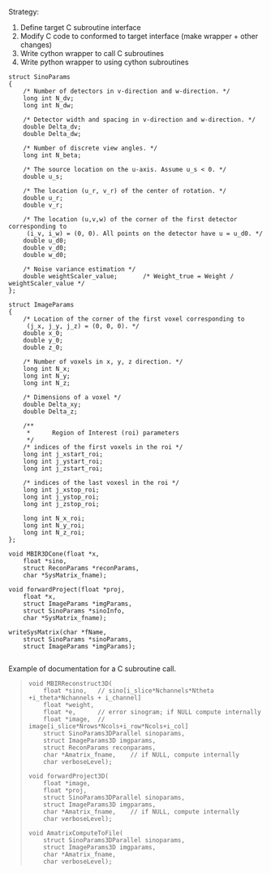 
Strategy:

1. Define target C subroutine interface
2. Modify C code to conformed to target interface (make wrapper + other changes)
3. Write cython wrapper to call C subroutines
4. Write python wrapper to using cython subroutines


```
struct SinoParams
{
    /* Number of detectors in v-direction and w-direction. */
    long int N_dv;
    long int N_dw;

    /* Detector width and spacing in v-direction and w-direction. */
    double Delta_dv;
    double Delta_dw;

    /* Number of discrete view angles. */
    long int N_beta;
    
    /* The source location on the u-axis. Assume u_s < 0. */
    double u_s;
    
    /* The location (u_r, v_r) of the center of rotation. */
    double u_r;
    double v_r;
    
    /* The location (u,v,w) of the corner of the first detector corresponding to
     (i_v, i_w) = (0, 0). All points on the detector have u = u_d0. */
    double u_d0;
    double v_d0;
    double w_d0;
    
    /* Noise variance estimation */
    double weightScaler_value;       /* Weight_true = Weight / weightScaler_value */
};

struct ImageParams
{
    /* Location of the corner of the first voxel corresponding to
     (j_x, j_y, j_z) = (0, 0, 0). */
    double x_0;
    double y_0;
    double z_0;
    
    /* Number of voxels in x, y, z direction. */
    long int N_x;
    long int N_y;
    long int N_z;

    /* Dimensions of a voxel */
    double Delta_xy;
    double Delta_z;
    
    /**
     *      Region of Interest (roi) parameters
     */
    /* indices of the first voxels in the roi */
    long int j_xstart_roi;
    long int j_ystart_roi;
    long int j_zstart_roi;

    /* indices of the last voxesl in the roi */
    long int j_xstop_roi;
    long int j_ystop_roi;
    long int j_zstop_roi;

    long int N_x_roi;
    long int N_y_roi;
    long int N_z_roi;
};
```

```
void MBIR3DCone(float *x, 
	float *sino, 
	struct ReconParams *reconParams, 
	char *SysMatrix_fname);

void forwardProject(float *proj, 
	float *x, 
	struct ImageParams *imgParams, 
	struct SinoParams *sinoInfo, 
	char *SysMatrix_fname);

writeSysMatrix(char *fName, 
	struct SinoParams *sinoParams, 
	struct ImageParams *imgParams);
	
```

Example of documentation for a C subroutine call.
> 
> ```
> void MBIRReconstruct3D(
>     float *sino,   // sino[i_slice*Nchannels*Ntheta +i_theta*Nchannels + i_channel]
>     float *weight,
>     float *e,      // error sinogram; if NULL compute internally
>     float *image,  // image[i_slice*Nrows*Ncols+i_row*Ncols+i_col]
>     struct SinoParams3DParallel sinoparams,
>     struct ImageParams3D imgparams,
>     struct ReconParams reconparams,
>     char *Amatrix_fname,    // if NULL, compute internally
>     char verboseLevel);
>  
> void forwardProject3D(
>     float *image,
>     float *proj,
>     struct SinoParams3DParallel sinoparams,
>     struct ImageParams3D imgparams,
>     char *Amatrix_fname,    // if NULL, compute internally
>     char verboseLevel);
> 
> void AmatrixComputeToFile(
>     struct SinoParams3DParallel sinoparams,
>     struct ImageParams3D imgparams,
>     char *Amatrix_fname,
>     char verboseLevel);
> ```

